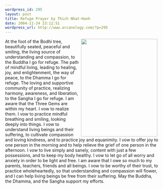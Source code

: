 ```yaml
--- 
wordpress_id: 295
layout: post
title: Refuge Prayer by Thich Nhat-Hanh
date: 2004-11-24 23:12:51
wordpress_url: http://www.arcanology.com/?p=295
---
```

<img src="http://www.arcanology.com/images/samanta.jpg" align="right" border="0" height="321" hspace="5" width="250" />At the foot of the Bodhi tree, beautifully seated, peaceful and smiling, the living source of understanding and compassion, to the Buddha I go for refuge. The path of mindful living, leading to healing, joy, and enlightenment, the way of peace, to the Dhamma I go for refuge. The loving and supportive community of practice, realizing harmony, awareness, and liberation, to the Sangha I go for refuge. I am aware that the Three Gems are within my heart. I vow to realize them. I vow to practice mindful breathing and smiling, looking deeply into things. I vow to understand living beings and their suffering, to cultivate compassion and loving kindness, and to practice joy and equanimity. I vow to offer joy to one person in the morning and to help relieve the grief of one person in the afternoon. I vow to live simply and sanely, content with just a few possessions, and to keep my body healthy. I vow to let go of all worry and anxiety in order to be light and free. I am aware that I owe so much to my parents, teachers, friends and all beings. I vow to be worthy of their trust, to practice wholeheartedly, so that understanding and compassion will flower, and I can help living beings be free from their suffering. May the Buddha, the Dhamma, and the Sangha support my efforts.